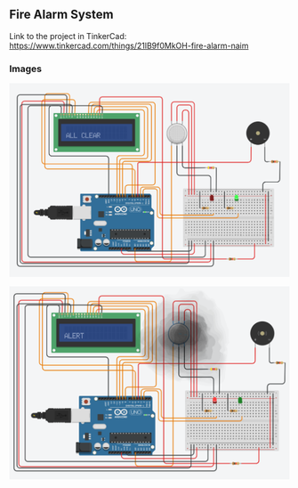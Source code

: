 ## Fire Alarm System

Link to the project in TinkerCad: https://www.tinkercad.com/things/21lB9f0MkOH-fire-alarm-naim

### Images
![Image 1](Images/image%20-%201.png)


![Image 2t](Images/image%20-%202.png)
